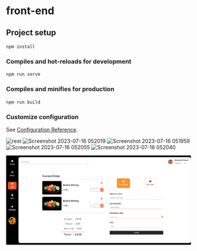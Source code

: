 # front-end

## Project setup

```
npm install
```

### Compiles and hot-reloads for development

```
npm run serve
```

### Compiles and minifies for production

```
npm run build
```

### Customize configuration

See [Configuration Reference](https://cli.vuejs.org/config/).

![rest](https://github.com/imohamedsayed/Restaurant-web-application-Frontend/assets/77249736/2818e15a-d992-4b4d-92a8-c4183e89d39e)
![Screenshot 2023-07-16 052019](https://github.com/imohamedsayed/Restaurant-web-application-Frontend/assets/77249736/92e9fe75-96b0-4580-b8f2-fa7cc664b968)
![Screenshot 2023-07-16 051959](https://github.com/imohamedsayed/Restaurant-web-application-Frontend/assets/77249736/b8cac1a4-362b-453b-aeca-dd52d2a60c93)
![Screenshot 2023-07-16 052055](https://github.com/imohamedsayed/Restaurant-web-application-Frontend/assets/77249736/7174ac1b-83f2-4fb8-9eec-871159cf05e2)
![Screenshot 2023-07-16 052040](https://github.com/imohamedsayed/Restaurant-web-application-Frontend/assets/77249736/df33646c-7187-44ba-98bb-d5d2a72416da)

![Alt text](<Screenshot 2023-07-16 064017.png>)
